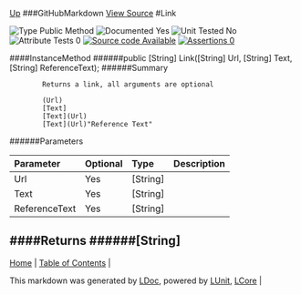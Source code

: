 [Up](GitHubMarkdown.md)
###GitHubMarkdown
[View Source](../Markdown/GitHubMarkdown.cs)
#Link

![Type Public Method](http://b.repl.ca/v1/Type-Public%20Method-lightgrey.png "") ![Documented Yes](http://b.repl.ca/v1/Documented-Yes-brightgreen.png "") ![Unit Tested No](http://b.repl.ca/v1/Unit%20Tested-No-lightgrey.png "") ![Attribute Tests 0](http://b.repl.ca/v1/Attribute%20Tests-0-lightgrey.png "") [![Source code Available](http://b.repl.ca/v1/Source%20code-Available-brightgreen.png "")](../Markdown/GitHubMarkdown.cs) [![Assertions 0](http://b.repl.ca/v1/Assertions-0-brightgreen.png "")](../Markdown/GitHubMarkdown.cs)

####InstanceMethod
######public [String] Link([String] Url, [String] Text, [String] ReferenceText);
######Summary

            Returns a link, all arguments are optional
            
            (Url)
            [Text]
            [Text](Url)
            [Text](Url)"Reference Text"
            
            
######Parameters

Parameter | Optional | Type | Description
:---  | :---  | :---  | :--- 
Url | Yes | [String] | 
Text | Yes | [String] | 
ReferenceText | Yes | [String] | 

####Returns
######[String]
---

[Home](../../README.md) | [Table of Contents](../../TableOfContents.md) | 


This markdown was generated by [LDoc](https://github.com/CodeSingularity/LDoc), powered by [LUnit](https://github.com/CodeSingularity/LUnit), [LCore](https://github.com/CodeSingularity/LCore) | 

